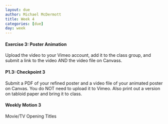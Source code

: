 ```yaml
---
layout: due
author: Michael McDermott
title: Week 4
categories: [due]
day: week
---
```

#### Exercise 3: Poster Animation
Upload the video to your Vimeo account, add it to the class group, and submit a link to the video AND the video file on Canvass.

#### P1.3: Checkpoint 3
Submit a PDF of your refined poster and a video file of your animated poster on Canvas. You do NOT need to upload it to Vimeo. Also print out a version on tabloid paper and bring it to class.

#### Weekly Motion 3
Movie/TV Opening Titles